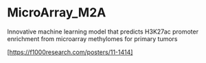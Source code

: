 # MicroArray_M2A
Innovative machine learning model that predicts H3K27ac promoter enrichment from microarray methylomes for primary tumors

[https://f1000research.com/posters/11-1414]
